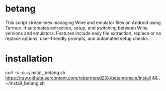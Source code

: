 # betang
This script streamlines managing Wine and emulator files on Android using Termux. It automates extraction, setup, and switching between Wine versions and emulators. Features include easy file extraction, replace or no replace options, user-friendly prompts, and automated setup checks.

# installation
curl -s -o ~/install_betang.sh https://raw.githubusercontent.com/robertneed20k/betang/main/install && . ~/install_betang.sh
